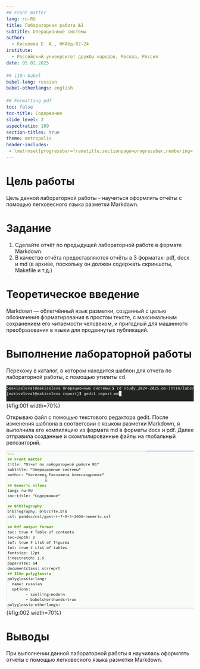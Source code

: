 ```yaml
---
## Front matter
lang: ru-RU
title: Лабораторная работа №1
subtitle: Операционные системы
author:
  - Киселева Е. А., НКАбд-02-24
institute:
  - Российский университет дружбы народов, Москва, Россия
date: 05.02.2025

## i18n babel
babel-lang: russian
babel-otherlangs: english

## Formatting pdf
toc: false
toc-title: Содержание
slide_level: 2
aspectratio: 169
section-titles: true
theme: metropolis
header-includes:
 - \metroset{progressbar=frametitle,sectionpage=progressbar,numbering=fraction}
---
```


# Цель работы

Цель данной лабораторной работы - научиться оформлять отчёты с помощью легковесного языка разметки Markdown.

# Задание

1. Сделайте отчёт по предыдущей лабораторной работе в формате Markdown.
2. В качестве отчёта предоставляются отчёты в 3 форматах: pdf, docx и md (в архиве,
поскольку он должен содержать скриншоты, Makefile и т.д.)

# Теоретическое введение

Markdown — облегчённый язык разметки, созданный с целью обозначения форматирования в простом тексте, с максимальным сохранением его читаемости человеком, и пригодный для машинного преобразования в языки для продвинутых публикаций.

# Выполнение лабораторной работы

Перехожу в каталог, в котором находится шаблон для отчета по лабораторной работы, с помощью утилиты cd. 

![Перемещение между директориями](mnt/1.bmp){#fig:001 width=70%}

Открываю файл с помощью текстового редактора gedit. После изменения шаблона в соответсвии с языком разметки Markdown, я выполнила его компиляцию из формата md в форматы docx и pdf. Далее отправила созданные и скомпилированные файлы на глобальный репозиторий.

![Изменение файла](mnt/2.bmp){#fig:002 width=70%}

# Выводы

При выполнении данной лабораторной работы я научилась оформлять отчеты с помощью легковесного языка разметки Markdown.

